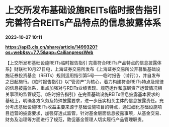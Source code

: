 # 上交所发布基础设施REITs临时报告指引 完善符合REITs产品特点的信息披露体系

**2023-10-27 10:11**

**https://api3.cls.cn/share/article/1499320?os=web&sv=7.7.5&app=CailianpressWeb**

【上交所发布基础设施REITs临时报告指引 完善符合REITs产品特点的信息披露体系】财联社10月27日电，上海证券交易所发布《上海证券交易所公开募集基础设施证券投资基金（REITs）规则适用指引第5号——临时报告（试行）》，并自发布之日起施行。《临时报告指引》以“管资产”为核心，着力构建符合REITs特点及规律的信息披露体系，重点加强对与REITs业绩表现、规范运作和底层资产运营情况相关事项的监管规范。《临时报告指引》在完善基础设施REITs信息披露基本要求的基础上，明确各方义务及特殊披露要求，进一步压实相关主体的信息披露责任。充分考虑基础设施REITs收益主要来源于基础设施项目的特点，通过细化基础设施项目运营的披露要求，加强穿透式监管。针对基金层面信息披露事项，从基金交易、财务及治理等方面进行了规范，敦促基金管理人切实履行产品管理职责。